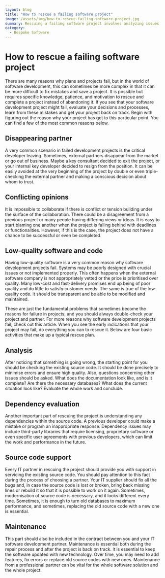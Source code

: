 ```yaml
---
layout: blog
title: "How to rescue a failing software project"
image: /assets/img/how-to-rescue-failing-software-project.jpg
summary: Rescuing a failing software project involves analyzing issues, evaluating dependencies, supporting source code, and ensuring ongoing maintenance, while addressing common pitfalls like disappearing partners, conflicting opinions, and low-quality software.
category:
  - Bespoke Software 
---
```


# How to rescue a failing software project
There are many reasons why plans and projects fail, but in the world of software development, this can sometimes be more complex in that it can be more difficult to fix mistakes and save a project. It is possible but requires specific knowledge, patience, and motivation to rescue and complete a project instead of abandoning it. If you see that your software development project might fail, evaluate your decisions and processes, learn from these mistakes and get your project back on track. Begin with figuring out the reason why your project has got to this particular point. You can find a few of the most common reasons below.


## Disappearing partner
A very common scenario in failed development projects is the critical developer leaving. Sometimes, external partners disappear from the market or go out of business. Maybe a key consultant decided to exit the project, or your internal key developer decided to resign from the position. It can be easily avoided at the very beginning of the project by double or even triple-checking the external partner and making a conscious decision about whom to trust.

## Conflicting opinions
It is impossible to collaborate if there is conflict or tension building under the surface of the collaboration. There could be a disagreement from a previous project or many people having differing views or ideas. It is easy to start blaming one another when the project is falling behind with deadlines or functionalities. However, if this is the case, the project does not have a chance to be successful or even be completed.

## Low-quality software and code
Having low-quality software is a very common reason why software development projects fail. Systems may be poorly designed with crucial issues or not implemented properly. This often happens when the external software company is not appropriately vetted or the price is prioritised over quality. Many low-cost and fast-delivery promises end up being of poor quality and do little to satisfy customer needs. The same is true of the low-quality code. It should be transparent and be able to be modified and maintained.

These are just the fundamental problems that sometimes become the reasons for failure in projects, and you should always double-check your project and partner. For more reasons why software development projects fail, check out this article. When you see the early indications that your project may fail, do everything you can to rescue it. Below are four basic activities that make up a typical rescue plan.

## Analysis
After noticing that something is going wrong, the starting point for you should be checking the existing source code. It should be done precisely to minimise errors and ensure high quality. Also, questions concerning other issues should be asked. What does the documentation look like, and is it complete? Are there the necessary databases? What does the current situation look like? Evaluate the whole work and conclude.

## Dependency evaluation
Another important part of rescuing the project is understanding any dependencies within the source code. A previous developer could make a mistake or program an inappropriate response. Dependency issues may include third-party libraries that require licensing, proprietary software or even specific user agreements with previous developers, which can limit the work and performance in the future.

## Source code support
Every IT partner in rescuing the project should provide you with support in servicing the existing source code. You should pay attention to this fact during the process of choosing a partner. Your IT supplier should fix all the bugs and, in case the source code is lost or broken, bring back missing lines or rebuild it so that it is possible to work on it again. Sometimes, modernisation of source code is necessary, and it looks different every time. Sometimes, it is enough to turn old databases to maximum performance, and sometimes, replacing the old source code with a new one is essential.

## Maintenance
This part should also be included in the contract between you and your IT software development partner. Maintenance is essential both during the repair process and after the project is back on track. It is essential to keep the software updated with new technology. Over time, you may need to add features, fix errors or replace old source codes with new ones. Maintenance from a professional partner can be vital for the whole software solution and the whole project.
